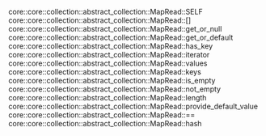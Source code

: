 core::core::collection::abstract_collection::MapRead::SELF
core::core::collection::abstract_collection::MapRead::[]
core::core::collection::abstract_collection::MapRead::get_or_null
core::core::collection::abstract_collection::MapRead::get_or_default
core::core::collection::abstract_collection::MapRead::has_key
core::core::collection::abstract_collection::MapRead::iterator
core::core::collection::abstract_collection::MapRead::values
core::core::collection::abstract_collection::MapRead::keys
core::core::collection::abstract_collection::MapRead::is_empty
core::core::collection::abstract_collection::MapRead::not_empty
core::core::collection::abstract_collection::MapRead::length
core::core::collection::abstract_collection::MapRead::provide_default_value
core::core::collection::abstract_collection::MapRead::==
core::core::collection::abstract_collection::MapRead::hash